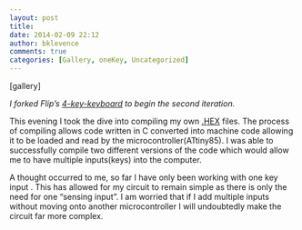 ```yaml
---
layout: post
title: 
date: 2014-02-09 22:12
author: bklevence
comments: true
categories: [Gallery, oneKey, Uncategorized]
---
```

[gallery]
<p><em>I forked Flip’s <a href="http://blog.flipwork.nl/?x=entry:entry100224-003937">4-key-keyboard</a> to begin the second iteration.</em></p>
<p>This evening I took the dive into compiling my own <a href="http://en.wikipedia.org/wiki/Intel_HEX">.HEX</a> files. The process of compiling allows code written in C converted into machine code allowing it to be loaded and read by the microcontroller(ATtiny85). I was able to successfully compile two different versions of the code which would allow me to have multiple inputs(keys) into the computer.</p>
<p>A thought occurred to me, so far I have only been working with one key input . This has allowed for my circuit to remain simple as there is only the need for one “sensing input”. I am worried that if I add multiple inputs without moving onto another microcontroller I will undoubtedly make the circuit far more complex.</p>
